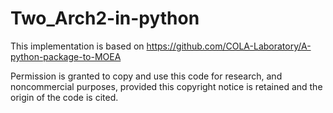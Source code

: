 # Two_Arch2-in-python

This implementation is based on https://github.com/COLA-Laboratory/A-python-package-to-MOEA

Permission is granted to copy and use this code for research, and noncommercial purposes, provided this copyright notice is retained and the origin of the code is cited.



